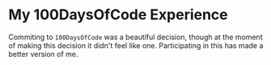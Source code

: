 # My 100DaysOfCode Experience

Commiting to `100DaysOfCode` was a beautiful decision, though at the moment of making this decision it didn't feel like one. Participating in this has made a better version of me.